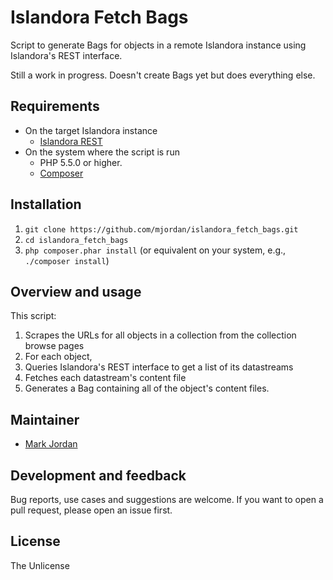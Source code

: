 # Islandora Fetch Bags

Script to generate Bags for objects in a remote Islandora instance using Islandora's REST interface.

Still a work in progress. Doesn't create Bags yet but does everything else.

## Requirements

* On the target Islandora instance
  * [Islandora REST](https://github.com/discoverygarden/islandora_rest)
* On the system where the script is run
  * PHP 5.5.0 or higher.
  * [Composer](https://getcomposer.org)

## Installation

1. `git clone https://github.com/mjordan/islandora_fetch_bags.git`
1. `cd islandora_fetch_bags`
1. `php composer.phar install` (or equivalent on your system, e.g., `./composer install`)

## Overview and usage

This script:

1. Scrapes the URLs for all objects in a collection from the collection browse pages
1. For each object,
  1. Queries Islandora's REST interface to get a list of its datastreams
  1. Fetches each datastream's content file
  1. Generates a Bag containing all of the object's content files.

## Maintainer

* [Mark Jordan](https://github.com/mjordan)

## Development and feedback

Bug reports, use cases and suggestions are welcome. If you want to open a pull request, please open an issue first.

## License

The Unlicense
